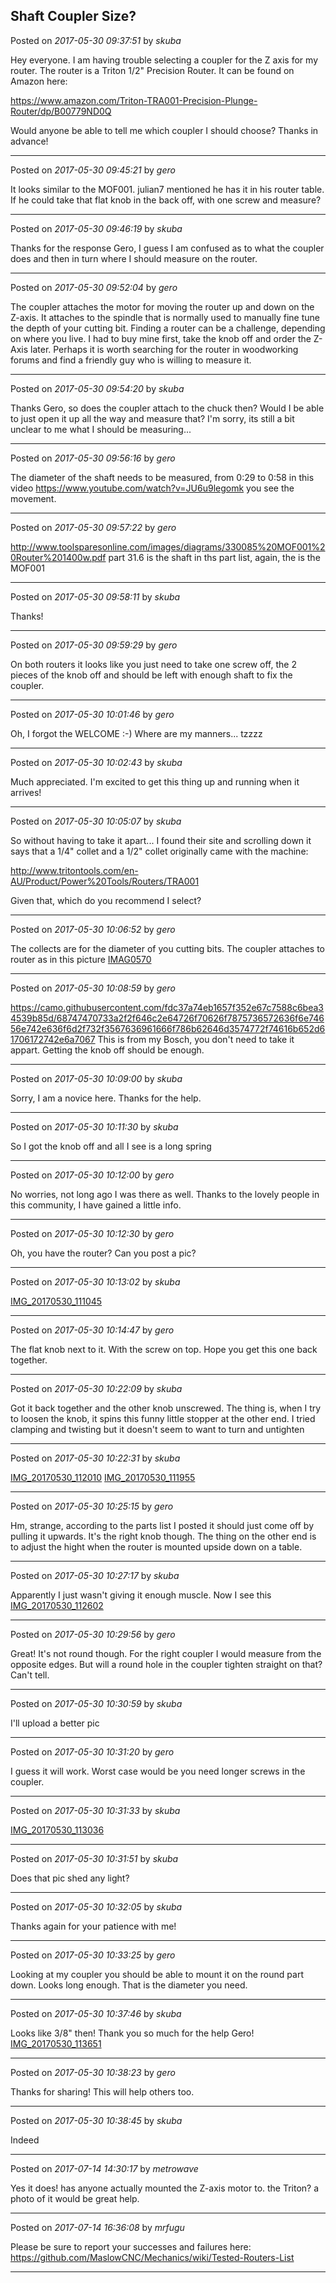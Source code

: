 ## Shaft Coupler Size?
Posted on *2017-05-30 09:37:51* by *skuba*

Hey everyone.  I am having trouble selecting a coupler for the Z axis for my router.  The router is a Triton 1/2" Precision Router.  It can be found on Amazon here:

https://www.amazon.com/Triton-TRA001-Precision-Plunge-Router/dp/B00779ND0Q

Would anyone be able to tell me which coupler I should choose?  Thanks in advance!

---

Posted on *2017-05-30 09:45:21* by *gero*

It looks similar to the MOF001. julian7 mentioned he has it in his router table. If he could take that flat knob in the back off, with one screw and measure?

---

Posted on *2017-05-30 09:46:19* by *skuba*

Thanks for the response Gero, I guess I am confused as to what the coupler does and then in turn where I should measure on the router.

---

Posted on *2017-05-30 09:52:04* by *gero*

The coupler attaches the motor for moving the router up and down on the Z-axis. It attaches to the spindle that is normally used to manually fine tune the depth of your cutting bit. Finding a router can be a challenge, depending on where you live. I had to buy mine first, take the knob off and order the Z-Axis later. Perhaps it is worth searching for the router in woodworking forums and find a friendly guy who is willing to measure it.

---

Posted on *2017-05-30 09:54:20* by *skuba*

Thanks Gero, so does the coupler attach to the chuck then? Would I be able to just open it up all the way and measure that?  I'm sorry, its still a bit unclear to me what I should be measuring...

---

Posted on *2017-05-30 09:56:16* by *gero*

The diameter of the shaft needs to be measured, from 0:29 to 0:58 in this video https://www.youtube.com/watch?v=JU6u9legomk you see the movement.

---

Posted on *2017-05-30 09:57:22* by *gero*

http://www.toolsparesonline.com/images/diagrams/330085%20MOF001%20Router%201400w.pdf
part 31.6 is the shaft in ths part list, again, the is the MOF001

---

Posted on *2017-05-30 09:58:11* by *skuba*

Thanks!

---

Posted on *2017-05-30 09:59:29* by *gero*

On both routers it looks like you just need to take one screw off, the 2 pieces of the knob off and should be left with enough shaft to fix the coupler.

---

Posted on *2017-05-30 10:01:46* by *gero*

Oh, I forgot the WELCOME :-) Where are my manners... tzzzz

---

Posted on *2017-05-30 10:02:43* by *skuba*

Much appreciated.  I'm excited to get this thing up and running when it arrives!

---

Posted on *2017-05-30 10:05:07* by *skuba*

So without having to take it apart... I found their site and scrolling down it says that a 1/4" collet and a 1/2" collet originally came with the machine:

http://www.tritontools.com/en-AU/Product/Power%20Tools/Routers/TRA001

Given that, which do you recommend I select?

---

Posted on *2017-05-30 10:06:52* by *gero*

The collects are for the diameter of you cutting bits. The coupler attaches to router as in this picture  [IMAG0570](//muut.com/u/maslowcnc/s3/:maslowcnc:pTu8:imag0570.jpg.jpg)

---

Posted on *2017-05-30 10:08:59* by *gero*

https://camo.githubusercontent.com/fdc37a74eb1657f352e67c7588c6bea34539b85d/68747470733a2f2f646c2e64726f70626f7875736572636f6e74656e742e636f6d2f732f3567636961666f786b62646d3574772f74616b652d61706172742e6a7067 This is from my Bosch, you don't need to take it appart. Getting the knob off should be enough.

---

Posted on *2017-05-30 10:09:00* by *skuba*

Sorry, I am a novice here. Thanks for the help.

---

Posted on *2017-05-30 10:11:30* by *skuba*

So I got the knob off and all I see is a long spring

---

Posted on *2017-05-30 10:12:00* by *gero*

No worries, not long ago I was there as well. Thanks to the lovely people in this community, I have gained a little info.

---

Posted on *2017-05-30 10:12:30* by *gero*

Oh, you have the router? Can you post a pic?

---

Posted on *2017-05-30 10:13:02* by *skuba*

[IMG_20170530_111045](//muut.com/u/maslowcnc/s1/:maslowcnc:yzOE:img_20170530_111045.jpg.jpg)

---

Posted on *2017-05-30 10:14:47* by *gero*

The flat knob next to it. With the screw on top. Hope you get this one back together.

---

Posted on *2017-05-30 10:22:09* by *skuba*

Got it back together and the other knob unscrewed.  The thing is, when I try to loosen the knob, it spins this funny little stopper at the other end.  I tried clamping and twisting but it doesn't seem to want to turn and untighten

---

Posted on *2017-05-30 10:22:31* by *skuba*

[IMG_20170530_112010](//muut.com/u/maslowcnc/s1/:maslowcnc:eHrX:img_20170530_112010.jpg.jpg)  [IMG_20170530_111955](//muut.com/u/maslowcnc/s1/:maslowcnc:H7Os:img_20170530_111955.jpg.jpg)

---

Posted on *2017-05-30 10:25:15* by *gero*

Hm, strange, according to the parts list I posted it should just come off by pulling it upwards. It's the right knob though. The thing on the other end is to adjust the hight when the router is mounted upside down on a table.

---

Posted on *2017-05-30 10:27:17* by *skuba*

Apparently I just wasn't giving it enough muscle.  Now I see this [IMG_20170530_112602](//muut.com/u/maslowcnc/s1/:maslowcnc:aonF:img_20170530_112602.jpg.jpg)

---

Posted on *2017-05-30 10:29:56* by *gero*

Great! It's not round though. For the right coupler I would measure from the opposite edges. But will a round hole in the coupler tighten straight on that? Can't tell.

---

Posted on *2017-05-30 10:30:59* by *skuba*

I'll upload a better pic

---

Posted on *2017-05-30 10:31:20* by *gero*

I guess it will work. Worst case would be you need longer screws in the coupler.

---

Posted on *2017-05-30 10:31:33* by *skuba*

[IMG_20170530_113036](//muut.com/u/maslowcnc/s1/:maslowcnc:sB2Y:img_20170530_113036.jpg.jpg)

---

Posted on *2017-05-30 10:31:51* by *skuba*

Does that pic shed any light?

---

Posted on *2017-05-30 10:32:05* by *skuba*

Thanks again for your patience with me!

---

Posted on *2017-05-30 10:33:25* by *gero*

Looking at my coupler you should be able to mount it on the round part down. Looks long enough. That is the diameter you need.

---

Posted on *2017-05-30 10:37:46* by *skuba*

Looks like 3/8" then!  Thank you so much for the help Gero! [IMG_20170530_113651](//muut.com/u/maslowcnc/s1/:maslowcnc:j4OT:img_20170530_113651.jpg.jpg)

---

Posted on *2017-05-30 10:38:23* by *gero*

Thanks for sharing! This will help others too.

---

Posted on *2017-05-30 10:38:45* by *skuba*

Indeed

---

Posted on *2017-07-14 14:30:17* by *metrowave*

Yes it does! has anyone actually mounted the Z-axis motor to. the Triton? a photo of it would be great help.

---

Posted on *2017-07-14 16:36:08* by *mrfugu*

Please be sure to report your successes and failures here: https://github.com/MaslowCNC/Mechanics/wiki/Tested-Routers-List

---

